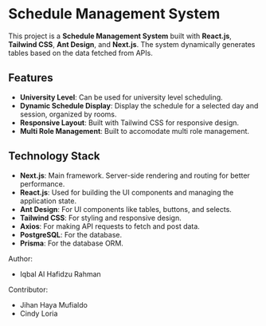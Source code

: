# Schedule Management System

This project is a **Schedule Management System** built with **React.js**, **Tailwind CSS**, **Ant Design**, and **Next.js**. The system dynamically generates tables based on the data fetched from APIs.

## Features

- **University Level**: Can be used for university level scheduling.
- **Dynamic Schedule Display**: Display the schedule for a selected day and session, organized by rooms.
- **Responsive Layout**: Built with Tailwind CSS for responsive design.
- **Multi Role Management**: Built to accomodate multi role management.

## Technology Stack

- **Next.js**: Main framework. Server-side rendering and routing for better performance.
- **React.js**: Used for building the UI components and managing the application state.
- **Ant Design**: For UI components like tables, buttons, and selects.
- **Tailwind CSS**: For styling and responsive design.
- **Axios**: For making API requests to fetch and post data.
- **PostgreSQL**: For the database.
- **Prisma**: For the database ORM.

Author:
- Iqbal Al Hafidzu Rahman

Contributor:
- Jihan Haya Mufialdo
- Cindy Loria
